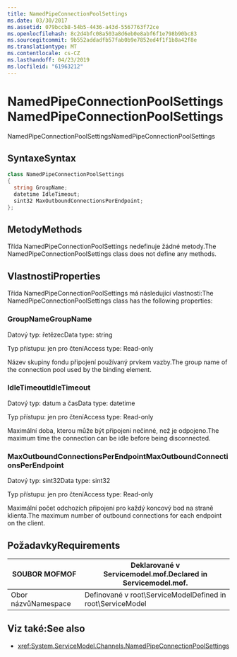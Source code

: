 ```yaml
---
title: NamedPipeConnectionPoolSettings
ms.date: 03/30/2017
ms.assetid: 079bccb8-54b5-4436-a43d-5567763f72ce
ms.openlocfilehash: 8c2d4bfc08a503a8d6eb0e8abf6f1e798b90bc83
ms.sourcegitcommit: 9b552addadfb57fab0b9e7852ed4f1f1b8a42f8e
ms.translationtype: MT
ms.contentlocale: cs-CZ
ms.lasthandoff: 04/23/2019
ms.locfileid: "61963212"
---
```

# <a name="namedpipeconnectionpoolsettings"></a><span data-ttu-id="eb318-102">NamedPipeConnectionPoolSettings</span><span class="sxs-lookup"><span data-stu-id="eb318-102">NamedPipeConnectionPoolSettings</span></span>
<span data-ttu-id="eb318-103">NamedPipeConnectionPoolSettings</span><span class="sxs-lookup"><span data-stu-id="eb318-103">NamedPipeConnectionPoolSettings</span></span>  
  
## <a name="syntax"></a><span data-ttu-id="eb318-104">Syntaxe</span><span class="sxs-lookup"><span data-stu-id="eb318-104">Syntax</span></span>  
  
```csharp
class NamedPipeConnectionPoolSettings  
{  
  string GroupName;  
  datetime IdleTimeout;  
  sint32 MaxOutboundConnectionsPerEndpoint;  
};  
```  
  
## <a name="methods"></a><span data-ttu-id="eb318-105">Metody</span><span class="sxs-lookup"><span data-stu-id="eb318-105">Methods</span></span>  
 <span data-ttu-id="eb318-106">Třída NamedPipeConnectionPoolSettings nedefinuje žádné metody.</span><span class="sxs-lookup"><span data-stu-id="eb318-106">The NamedPipeConnectionPoolSettings class does not define any methods.</span></span>  
  
## <a name="properties"></a><span data-ttu-id="eb318-107">Vlastnosti</span><span class="sxs-lookup"><span data-stu-id="eb318-107">Properties</span></span>  
 <span data-ttu-id="eb318-108">Třída NamedPipeConnectionPoolSettings má následující vlastnosti:</span><span class="sxs-lookup"><span data-stu-id="eb318-108">The NamedPipeConnectionPoolSettings class has the following properties:</span></span>  
  
### <a name="groupname"></a><span data-ttu-id="eb318-109">GroupName</span><span class="sxs-lookup"><span data-stu-id="eb318-109">GroupName</span></span>  
 <span data-ttu-id="eb318-110">Datový typ: řetězec</span><span class="sxs-lookup"><span data-stu-id="eb318-110">Data type: string</span></span>  
  
 <span data-ttu-id="eb318-111">Typ přístupu: jen pro čtení</span><span class="sxs-lookup"><span data-stu-id="eb318-111">Access type: Read-only</span></span>  
  
 <span data-ttu-id="eb318-112">Název skupiny fondu připojení používaný prvkem vazby.</span><span class="sxs-lookup"><span data-stu-id="eb318-112">The group name of the connection pool used by the binding element.</span></span>  
  
### <a name="idletimeout"></a><span data-ttu-id="eb318-113">IdleTimeout</span><span class="sxs-lookup"><span data-stu-id="eb318-113">IdleTimeout</span></span>  
 <span data-ttu-id="eb318-114">Datový typ: datum a čas</span><span class="sxs-lookup"><span data-stu-id="eb318-114">Data type: datetime</span></span>  
  
 <span data-ttu-id="eb318-115">Typ přístupu: jen pro čtení</span><span class="sxs-lookup"><span data-stu-id="eb318-115">Access type: Read-only</span></span>  
  
 <span data-ttu-id="eb318-116">Maximální doba, kterou může být připojení nečinné, než je odpojeno.</span><span class="sxs-lookup"><span data-stu-id="eb318-116">The maximum time the connection can be idle before being disconnected.</span></span>  
  
### <a name="maxoutboundconnectionsperendpoint"></a><span data-ttu-id="eb318-117">MaxOutboundConnectionsPerEndpoint</span><span class="sxs-lookup"><span data-stu-id="eb318-117">MaxOutboundConnectionsPerEndpoint</span></span>  
 <span data-ttu-id="eb318-118">Datový typ: sint32</span><span class="sxs-lookup"><span data-stu-id="eb318-118">Data type: sint32</span></span>  
  
 <span data-ttu-id="eb318-119">Typ přístupu: jen pro čtení</span><span class="sxs-lookup"><span data-stu-id="eb318-119">Access type: Read-only</span></span>  
  
 <span data-ttu-id="eb318-120">Maximální počet odchozích připojení pro každý koncový bod na straně klienta.</span><span class="sxs-lookup"><span data-stu-id="eb318-120">The maximum number of outbound connections for each endpoint on the client.</span></span>  
  
## <a name="requirements"></a><span data-ttu-id="eb318-121">Požadavky</span><span class="sxs-lookup"><span data-stu-id="eb318-121">Requirements</span></span>  
  
|<span data-ttu-id="eb318-122">SOUBOR MOF</span><span class="sxs-lookup"><span data-stu-id="eb318-122">MOF</span></span>|<span data-ttu-id="eb318-123">Deklarované v Servicemodel.mof.</span><span class="sxs-lookup"><span data-stu-id="eb318-123">Declared in Servicemodel.mof.</span></span>|  
|---------|-----------------------------------|  
|<span data-ttu-id="eb318-124">Obor názvů</span><span class="sxs-lookup"><span data-stu-id="eb318-124">Namespace</span></span>|<span data-ttu-id="eb318-125">Definované v root\ServiceModel</span><span class="sxs-lookup"><span data-stu-id="eb318-125">Defined in root\ServiceModel</span></span>|  
  
## <a name="see-also"></a><span data-ttu-id="eb318-126">Viz také:</span><span class="sxs-lookup"><span data-stu-id="eb318-126">See also</span></span>

- <xref:System.ServiceModel.Channels.NamedPipeConnectionPoolSettings>
